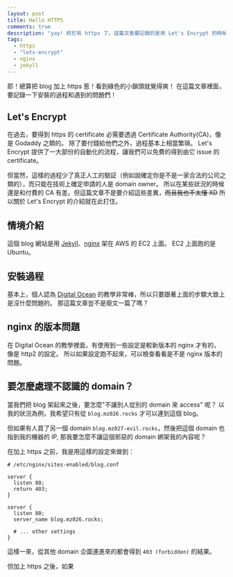 ```yaml
---
layout: post
title: Hello HTTPS
comments: true
description: "yay! 終於有 https 了。這篇文章要記錄的是用 Let's Encrypt 的時候遇到的狀況們。"
tags:
  - https
  - "lets-encrypt"
  - nginx
  - jekyll
---
```


耶！總算把 blog 加上 https 惹！看到綠色的小鎖頭就覺得爽！
在這篇文章裡面，要記錄一下安裝的過程和遇到的問題們！


## Let's Encrypt

在過去，要得到 https 的 certificate 必需要透過 Certificate Authority(CA)，像是 Godaddy 之類的。
除了要付錢給他們之外，過程基本上相當繁瑣。
Let's Encrypt 提供了一大部份的自動化的流程，讓我們可以免費的得到由它 issue 的 certificate。

但當然，這樣的過程少了真正人工的驗証（例如說確定你是不是一家合法的公司之類的），而只能在技術上確定申請的人是 domain owner。
所以在某些狀況的時候還是和付費的 CA 有差。但這篇文章不是要介紹這些差異，~~而且我也不太懂 XD~~ 所以關於 Let's Encrypt 的介紹就在此打住。

## 情境介紹

這個 blog 網站是用 [Jekyll](TODO:LINK)、[nginx](TODO:LINK) 架在 AWS 的 EC2 上面。
EC2 上面跑的是 Ubuntu。

## 安裝過程

基本上，個人認為 [Digital Ocean](TODO:LINK) 的教學非常棒，所以只要跟著上面的步驟大致上是沒什麼問題的。
那這篇文章豈不是廢文一篇了嗎？

## nginx 的版本問題

在 Digital Ocean 的教學裡面，有使用到一些設定是較新版本的 nginx 才有的，像是 http2 的設定。
所以如果設定跑不起來，可以檢查看看是不是 nginx 版本的問題。

## 要怎麼處理不認識的 domain？

當我們把 blog 架起來之後，要怎麼"不讓別人從別的 domain 來 access" 呢？
以我的狀況為例，我希望只有從 `blog.mz026.rocks` 才可以連到這個 blog。

但如果有人買了另一個 domain `blog.mz027-evil.rocks`，然後把這個 domain 也指到我的機器的 IP,
那我要怎麼不讓這個邪惡的 domain 綁架我的內容呢？

在加上 https 之前，我是用這樣的設定來做到：

```
# /etc/nginx/sites-enabled/blog.conf

server {
  listen 80;
  return 403;
}

server {
  listen 80;
  server_name blog.mz026.rocks;

  # ... other settings
}
```

這樣一來，從其他 domain 企圖連進來的都會得到 `403 (forbidden)` 的結果。

但加上 https 之後，如果


